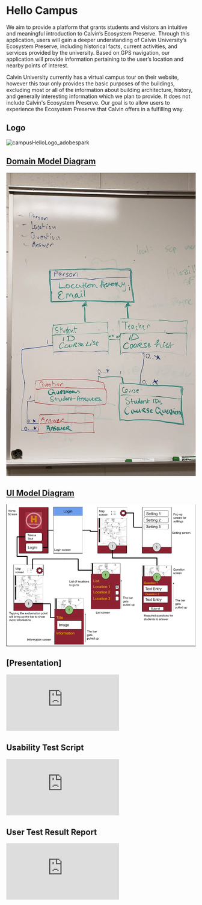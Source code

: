 # Hello Campus

We aim to provide a platform that grants students and visitors an intuitive and meaningful introduction to Calvin’s Ecosystem Preserve. Through this application, users will gain a deeper understanding of Calvin University’s Ecosystem Preserve, including historical facts, current activities, and services provided by the university. Based on GPS navigation, our application will provide information pertaining to the user’s location and nearby points of interest.

Calvin University currently has a virtual campus tour on their website, however this tour only provides the basic purposes of the buildings, excluding most or all of the information about building architecture, history, and generally interesting information which we plan to provide. It does not include Calvin's Ecosystem Preserve. Our goal is to allow users to experience the Ecosystem Preserve that Calvin offers in a fulfilling way.


## Logo

![campusHelloLogo_adobespark](https://user-images.githubusercontent.com/90645514/136474913-74d898fb-f4e8-443b-a3f9-5557bab54116.png)


## [Domain Model Diagram](https://github.com/calvin-cs262-fall2021-teamH/Hello-Campus/blob/master/domain_model_diagram.png?raw=true)

![domain_model_diagram](https://github.com/calvin-cs262-fall2021-teamH/Hello-Campus/blob/master/domain_model_diagram.png?raw=true)


## [UI Model Diagram](https://github.com/calvin-cs262-fall2021-teamH/Hello-Campus/blob/master/UI_Diagram.png?raw=true)

![ui_model_diagram](https://github.com/calvin-cs262-fall2021-teamH/Hello-Campus/blob/master/UI_Diagram.png?raw=true)

## [Presentation]
![presentation_1](https://github.com/calvin-cs262-fall2021-teamH/Hello-Campus/blob/master/presentation_1.pdf?raw=true)

## Usability Test Script
![usability_test](https://github.com/calvin-cs262-fall2021-teamH/Hello-Campus/blob/dfb32a2da93b1393c2e862ae555298e92e91a6c0/Usability%20Test_%20HelloCampus%20App.pdf)

## User Test Result Report
![user_test_result_report](https://github.com/calvin-cs262-fall2021-teamH/Hello-Campus/blob/master/user_test_result_report.pdf?raw=true)
